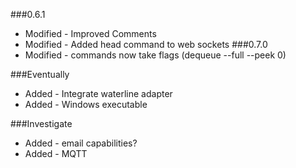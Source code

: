 ###0.6.1
- Modified - Improved Comments
- Modified - Added head <id> command to web sockets
###0.7.0
- Modified - commands now take flags (dequeue --full --peek 0)

###Eventually

- Added - Integrate waterline adapter
- Added - Windows executable

###Investigate
- Added - email capabilities?
- Added - MQTT
